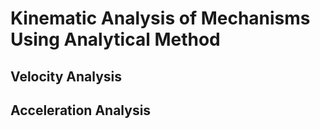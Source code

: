 # Kinematic Analysis of Mechanisms Using Analytical Method

## Velocity Analysis

## Acceleration Analysis
